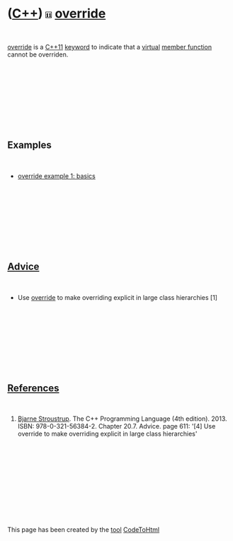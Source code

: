 



 

 

 

 

 

([C++](Cpp.htm)) ![C++11](PicCpp11.png) [override](CppOverride.htm)
===================================================================

 

[override](CppOverride.htm) is a [C++11](Cpp11.htm)
[keyword](CppKeyword.htm) to indicate that a [virtual](CppVirtual.htm)
[member function](CppMemberFunction.htm) cannot be overriden.

 

 

 

 

 

Examples
--------

 

-   [override example 1: basics](CppOverrideExample1.htm)

 

 

 

 

 

[Advice](CppAdvice.htm)
-----------------------

 

-   Use [override](CppOverride.htm) to make overriding explicit in large
    class hierarchies \[1\]

 

 

 

 

 

[References](CppReferences.htm)
-------------------------------

 

1.  [Bjarne Stroustrup](CppBjarneStroustrup.htm). The C++ Programming
    Language (4th edition). 2013. ISBN: 978-0-321-56384-2. Chapter 20.7.
    Advice. page 611: '\[4\] Use override to make overriding explicit in
    large class hierarchies'

 

 

 

 

 





 




This page has been created by the [tool](Tools.htm)
[CodeToHtml](ToolCodeToHtml.htm)
